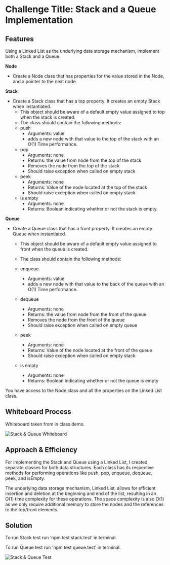 # Challenge Title:  Stack and a Queue Implementation


## Features
Using a Linked List as the underlying data storage mechanism, implement both a Stack and a Queue.

**Node**

- Create a Node class that has properties for the value stored in the Node, and a pointer to the next node.

**Stack**
- Create a Stack class that has a top property. It creates an empty Stack when instantiated.
  - This object should be aware of a default empty value assigned to top when the stack is created.
  - The class should contain the following methods:
  - push
    - Arguments: value
    - adds a new node with that value to the top of the stack with an O(1) Time performance.
  - pop
    - Arguments: none
    - Returns: the value from node from the top of the stack
    - Removes the node from the top of the stack
    - Should raise exception when called on empty stack
  - peek
    - Arguments: none
    - Returns: Value of the node located at the top of the stack
    - Should raise exception when called on empty stack
  - is empty
    - Arguments: none
    - Returns: Boolean indicating whether or not the stack is empty.

**Queue**

- Create a Queue class that has a front property. It creates an empty Queue when instantiated.
  - This object should be aware of a default empty value assigned to front when the queue is created.
  - The class should contain the following methods:
  - enqueue
    - Arguments: value
    - adds a new node with that value to the back of the queue with an O(1) Time performance.

  - dequeue
    - Arguments: none
    - Returns: the value from node from the front of the queue
    - Removes the node from the front of the queue
    - Should raise exception when called on empty queue
  - peek
    - Arguments: none
    - Returns: Value of the node located at the front of the queue
    - Should raise exception when called on empty stack
  - is empty
    - Arguments: none
    - Returns: Boolean indicating whether or not the queue is empty


You have access to the Node class and all the properties on the Linked List class.

## Whiteboard Process
Whiteboard taken from in class demo.

![Stack & Queue Whiteboard](./stack-queue-whiteboard.png)

## Approach & Efficiency
For implementing the Stack and Queue using a Linked List, I created separate classes for both data structures. Each class has its respective methods for performing operations like push, pop, enqueue, dequeue, peek, and isEmpty.

The underlying data storage mechanism, Linked List, allows for efficient insertion and deletion at the beginning and end of the list, resulting in an O(1) time complexity for these operations. The space complexity is also O(1) as we only require additional memory to store the nodes and the references to the top/front elements.

## Solution
To run Stack test run 'npm test stack.test' in terminal.

To run Queue test run 'npm test queue.test' in terminal.

![Stack & Queue Test](./stack-queue-test.png)
